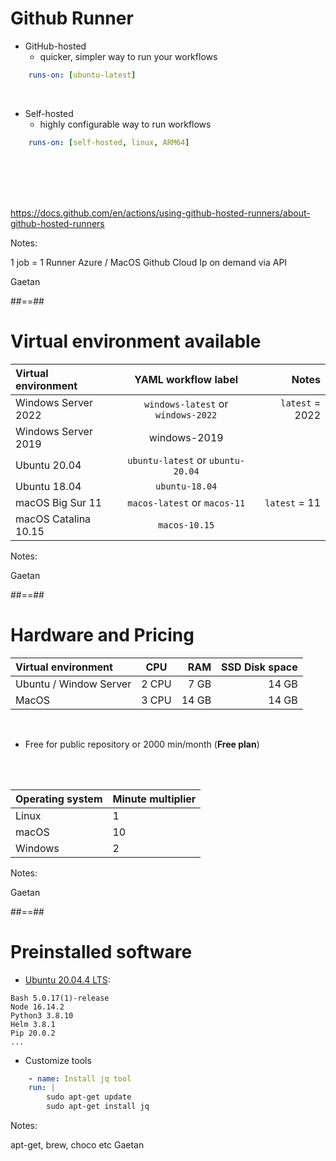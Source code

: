 <!-- .slide: class="with-code" -->
# Github Runner

* GitHub-hosted
  * quicker, simpler way to run your workflows

```yaml
    runs-on: [ubuntu-latest]
```
<!-- .element: class="big-code" -->

<br/>

* Self-hosted
  * highly configurable way to run workflows

```yaml
    runs-on: [self-hosted, linux, ARM64]
```
<!-- .element: class="big-code" -->

<br/>
<br/>
<br/>
<br/>

https://docs.github.com/en/actions/using-github-hosted-runners/about-github-hosted-runners

Notes:

1 job = 1 Runner
Azure / MacOS Github Cloud
Ip on demand via API

Gaetan

##==##
<!-- .slide: -->
# Virtual environment available

| Virtual environment  |        YAML workflow label         |           Notes |
| :------------------- | :--------------------------------: | --------------: |
| Windows Server 2022  | `windows-latest` or `windows-2022` | `latest` = 2022 |
| Windows Server 2019  |            windows-2019            |                 |
| Ubuntu 20.04         | `ubuntu-latest` or `ubuntu-20.04`  |                 |
| Ubuntu 18.04         |           `ubuntu-18.04`           |                 |
| macOS Big Sur 11     |    `macos-latest` or `macos-11`    |   `latest` = 11 |
| macOS Catalina 10.15 |           `macos-10.15`            |                 |

Notes:

Gaetan

##==##
<!-- .slide: -->
# Hardware and Pricing

| Virtual environment    |  CPU  |   RAM | SSD Disk space |
| :--------------------- | :---: | ----: | -------------: |
| Ubuntu / Window Server | 2 CPU |  7 GB |          14 GB |
| MacOS                  | 3 CPU | 14 GB |          14 GB |


<br/>

* Free for public repository or 2000 min/month (**Free plan**)

<br/>
<br/>

| Operating system | Minute multiplier |
| :--------------- | :---------------- |
| Linux            | 1                 |
| macOS            | 10                |
| Windows          | 2                 |

Notes:

Gaetan

##==##
<!-- .slide: class="with-code" -->

# Preinstalled software

* [Ubuntu 20.04.4 LTS](https://github.com/actions/virtual-environments/blob/main/images/linux/Ubuntu2004-Readme.md): 

```
Bash 5.0.17(1)-release
Node 16.14.2
Python3 3.8.10
Helm 3.8.1
Pip 20.0.2
... 
```

* Customize tools

```yaml
    - name: Install jq tool
    run: |
        sudo apt-get update
        sudo apt-get install jq
```

Notes:

apt-get, brew, choco etc
Gaetan
